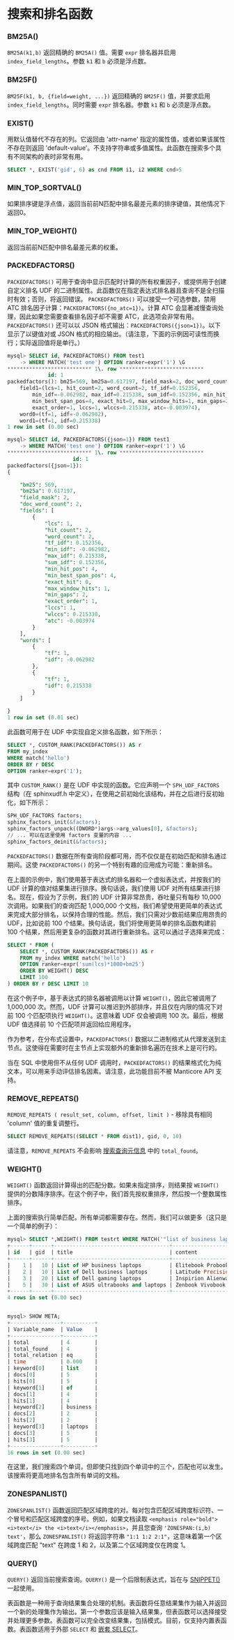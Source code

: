 # 搜索和排名函数

### BM25A()
`BM25A(k1,b)` 返回精确的 `BM25A()` 值。需要 `expr` 排名器并启用 `index_field_lengths`。参数 `k1` 和 `b` 必须是浮点数。

### BM25F()
`BM25F(k1, b, {field=weight, ...})` 返回精确的 `BM25F()` 值，并要求启用 `index_field_lengths`。同时需要 `expr` 排名器。参数 `k1` 和 `b` 必须是浮点数。

### EXIST()
用默认值替代不存在的列。它返回由 'attr-name' 指定的属性值，或者如果该属性不存在则返回 'default-value'。不支持字符串或多值属性。此函数在搜索多个具有不同架构的表时非常有用。

```sql
SELECT *, EXIST('gid', 6) as cnd FROM i1, i2 WHERE cnd>5
```

### MIN_TOP_SORTVAL()
如果排序键是浮点值，返回当前前N匹配中排名最差元素的排序键值，其他情况下返回0。

### MIN_TOP_WEIGHT()
返回当前前N匹配中排名最差元素的权重。

### PACKEDFACTORS()
`PACKEDFACTORS()` 可用于查询中显示匹配时计算的所有权重因子，或提供用于创建自定义排名 UDF 的二进制属性。此函数仅在指定表达式排名器且查询不是全扫描时有效；否则，将返回错误。 `PACKEDFACTORS()` 可以接受一个可选参数，禁用 ATC 排名因子计算：`PACKEDFACTORS({no_atc=1})`。计算 ATC 会显著减慢查询处理，因此如果您需要查看排名因子却不需要 ATC，此选项会非常有用。 `PACKEDFACTORS()` 还可以以 JSON 格式输出：`PACKEDFACTORS({json=1})`。以下显示了以键值对或 JSON 格式的相应输出。（请注意，下面的示例因可读性而换行；实际返回值将是单行。）

```sql
mysql> SELECT id, PACKEDFACTORS() FROM test1
    -> WHERE MATCH('test one') OPTION ranker=expr('1') \G
*************************** 1\. row ***************************
             id: 1
packedfactors(): bm25=569, bm25a=0.617197, field_mask=2, doc_word_count=2,
    field1=(lcs=1, hit_count=2, word_count=2, tf_idf=0.152356,
        min_idf=-0.062982, max_idf=0.215338, sum_idf=0.152356, min_hit_pos=4,
        min_best_span_pos=4, exact_hit=0, max_window_hits=1, min_gaps=2,
        exact_order=1, lccs=1, wlccs=0.215338, atc=-0.003974),
    word0=(tf=1, idf=-0.062982),
    word1=(tf=1, idf=0.215338)
1 row in set (0.00 sec)
```

```sql
mysql> SELECT id, PACKEDFACTORS({json=1}) FROM test1
    -> WHERE MATCH('test one') OPTION ranker=expr('1') \G
*************************** 1\. row ***************************
                     id: 1
packedfactors({json=1}):
{

    "bm25": 569,
    "bm25a": 0.617197,
    "field_mask": 2,
    "doc_word_count": 2,
    "fields": [
        {
            "lcs": 1,
            "hit_count": 2,
            "word_count": 2,
            "tf_idf": 0.152356,
            "min_idf": -0.062982,
            "max_idf": 0.215338,
            "sum_idf": 0.152356,
            "min_hit_pos": 4,
            "min_best_span_pos": 4,
            "exact_hit": 0,
            "max_window_hits": 1,
            "min_gaps": 2,
            "exact_order": 1,
            "lccs": 1,
            "wlccs": 0.215338,
            "atc": -0.003974
        }
    ],
    "words": [
        {
            "tf": 1,
            "idf": -0.062982
        },
        {
            "tf": 1,
            "idf": 0.215338
        }
    ]

}
1 row in set (0.01 sec)
```

此函数可用于在 UDF 中实现自定义排名函数，如下所示：

```sql
SELECT *, CUSTOM_RANK(PACKEDFACTORS()) AS r
FROM my_index
WHERE match('hello')
ORDER BY r DESC
OPTION ranker=expr('1');
```

其中 `CUSTOM_RANK()` 是在 UDF 中实现的函数。它应声明一个 `SPH_UDF_FACTORS` 结构（在 sphinxudf.h 中定义），在使用之前初始化该结构，并在之后进行反初始化，如下所示：

```sql
SPH_UDF_FACTORS factors;
sphinx_factors_init(&factors);
sphinx_factors_unpack((DWORD*)args->arg_values[0], &factors);
// ... 可以在这里使用 factors 变量的内容 ...
sphinx_factors_deinit(&factors);
```

`PACKEDFACTORS()` 数据在所有查询阶段都可用，而不仅仅是在初始匹配和排名通过期间。这使 `PACKEDFACTORS()` 的另一个特别有趣的应用成为可能：重新排名。

在上面的示例中，我们使用基于表达式的排名器和一个虚拟表达式，并按我们的 UDF 计算的值对结果集进行排序。换句话说，我们使用 UDF 对所有结果进行排名。现在，假设为了示例，我们的 UDF 计算非常昂贵，吞吐量只有每秒 10,000 次调用。如果我们的查询匹配 1,000,000 个文档，我们希望使用更简单的表达式来完成大部分排名，以保持合理的性能。然后，我们只需对少数前结果应用昂贵的 UDF，比如说前 100 个结果。换句话说，我们将使用更简单的排名函数构建前 100 个结果，然后用更复杂的函数对其进行重新排名。这可以通过子选择来完成：

```sql
SELECT * FROM (
    SELECT *, CUSTOM_RANK(PACKEDFACTORS()) AS r
    FROM my_index WHERE match('hello')
    OPTION ranker=expr('sum(lcs)*1000+bm25')
    ORDER BY WEIGHT() DESC
    LIMIT 100
) ORDER BY r DESC LIMIT 10
```
在这个例子中，基于表达式的排名器被调用以计算 `WEIGHT()`，因此它被调用了 1,000,000 次。然而，UDF 计算可以推迟到外部排序，并且仅在内限的情况下对前 100 个匹配项执行 `WEIGHT()`。这意味着 UDF 仅会被调用 100 次。最后，根据 UDF 值选择前 10 个匹配项并返回给应用程序。

作为参考，在分布式设置中，`PACKEDFACTORS()` 数据以二进制格式从代理发送到主节点。这使得在需要时在主节点上实现额外的重新排名遍历在技术上是可行的。

当在 SQL 中使用但不从任何 UDF 调用时，`PACKEDFACTORS()` 的结果格式化为纯文本，可以用来手动评估排名因素。请注意，此功能目前不被 Manticore API 支持。


### REMOVE_REPEATS()
`REMOVE_REPEATS ( result_set, column, offset, limit )` - 移除具有相同 'column' 值的重复调整行。

```sql
SELECT REMOVE_REPEATS((SELECT * FROM dist1), gid, 0, 10)
```
请注意，`REMOVE_REPEATS` 不会影响 [搜索查询元信息](../../Node_info_and_management/SHOW_META.md#SHOW-META) 中的 `total_found`。

### WEIGHT()
`WEIGHT()` 函数返回计算得出的匹配分数。如果未指定排序，则结果按 `WEIGHT()` 提供的分数降序排序。在这个例子中，我们首先按权重排序，然后按一个整数属性排序。

上面的搜索执行简单匹配，所有单词都需要存在。然而，我们可以做更多（这只是一个简单的例子）：

```sql
mysql> SELECT *,WEIGHT() FROM testrt WHERE MATCH('"list of business laptops"/3');
+------+------+-------------------------------------+---------------------------+----------+
| id   | gid  | title                               | content                   | weight() |
+------+------+-------------------------------------+---------------------------+----------+
|    1 |   10 | List of HP business laptops         | Elitebook Probook         |     2397 |
|    2 |   10 | List of Dell business laptops       | Latitude Precision Vostro |     2397 |
|    3 |   20 | List of Dell gaming laptops         | Inspirion Alienware       |     2375 |
|    5 |   30 | List of ASUS ultrabooks and laptops | Zenbook Vivobook          |     2375 |
+------+------+-------------------------------------+---------------------------+----------+
4 rows in set (0.00 sec)


mysql> SHOW META;
+----------------+----------+
| Variable_name  | Value    |
+----------------+----------+
| total          | 4        |
| total_found    | 4        |
| total_relation | eq       |
| time           | 0.000    |
| keyword[0]     | list     |
| docs[0]        | 5        |
| hits[0]        | 5        |
| keyword[1]     | of       |
| docs[1]        | 4        |
| hits[1]        | 4        |
| keyword[2]     | business |
| docs[2]        | 2        |
| hits[2]        | 2        |
| keyword[3]     | laptops  |
| docs[3]        | 5        |
| hits[3]        | 5        |
+----------------+----------+
16 rows in set (0.00 sec)
```

在这里，我们搜索四个单词，但即使只找到四个单词中的三个，匹配也可以发生。该搜索将更高地排名包含所有单词的文档。

### ZONESPANLIST()
`ZONESPANLIST()` 函数返回匹配区域跨度的对。每对包含匹配区域跨度标识符、一个冒号和匹配区域跨度的序号。例如，如果文档读取 `<emphasis role="bold"><i>text</i> the <i>text</i></emphasis>`，并且您查询 `'ZONESPAN:(i,b) text'`，那么 `ZONESPANLIST()` 将返回字符串 `"1:1 1:2 2:1"`，这意味着第一个区域跨度匹配 "text" 在跨度 1 和 2，以及第二个区域跨度仅在跨度 1。

### QUERY()
`QUERY()` 返回当前搜索查询。`QUERY()` 是一个后限制表达式，旨在与 [SNIPPET()](../Functions/String_functions.md#SNIPPET%28%29) 一起使用。

表函数是一种用于查询结果集合处理的机制。表函数将任意结果集作为输入并返回一个新的处理集作为输出。第一个参数应该是输入结果集，但表函数可以选择接受并处理更多参数。表函数可以完全改变结果集，包括模式。目前，仅支持内置表函数。表函数适用于外部 `SELECT` 和 [嵌套 SELECT](../Searching/Sub-selects.md)。

<!-- proofread -->

